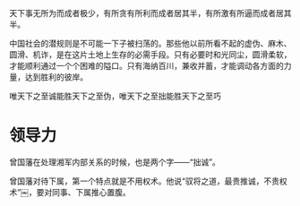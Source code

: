 天下事无所为而成者极少，有所贪有所利而成者居其半，有所激有所逼而成者居其半。

中国社会的潜规则是不可能一下子被扫荡的。那些他以前所看不起的虚伪、麻木、圆滑、机诈，是在这片土地上生存的必需手段。只有必要时和光同尘，圆滑柔软，才能顺利通过一个个困难的隘口。只有海纳百川，兼收并蓄，才能调动各方面的力量，达到胜利的彼岸。

唯天下之至诚能胜天下之至伪，唯天下之至拙能胜天下之至巧

# 领导力

曾国藩在处理湘军内部关系的时候，也是两个字——“拙诚”。

曾国藩对待下属，第一个特点就是不用权术。他说“驭将之道，最贵推诚，不贵权术”￼，要对同事、下属推心置腹。